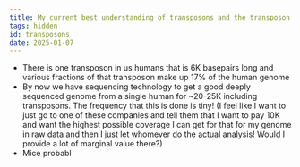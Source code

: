 ```yaml
---
title: My current best understanding of transposons and the transposon theory of aging
tags: hidden
id: transposons
date: 2025-01-07
---
```


- There is one transposon in us humans that is 6K basepairs long and various fractions of that transposon make up 17% of the human genome
- By now we have sequencing technology to get a good deeply sequenced genome from a single human for ~20-25K including transposons. The frequency that this is done is tiny! (I feel like I want to just go to one of these companies and tell them that I want to pay 10K and want the highest possible coverage I can get for that for my genome in raw data and then I just let whomever do the actual analysis! Would I provide a lot of marginal value there?)
- Mice probabl

